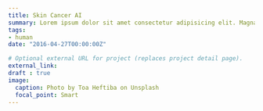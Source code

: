 ```yaml
---
title: Skin Cancer AI
summary: Lorem ipsum dolor sit amet consectetur adipisicing elit. Magnam, eius.
tags:
- human
date: "2016-04-27T00:00:00Z"

# Optional external URL for project (replaces project detail page).
external_link: 
draft : true
image:
  caption: Photo by Toa Heftiba on Unsplash
  focal_point: Smart
---
```

